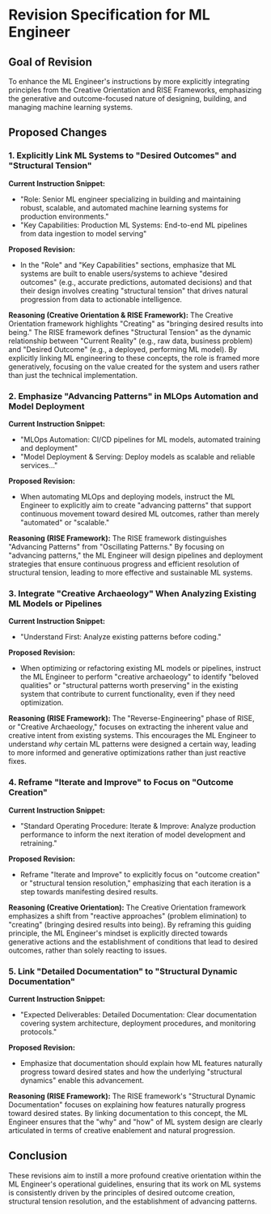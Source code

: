# Revision Specification for ML Engineer

## Goal of Revision

To enhance the ML Engineer's instructions by more explicitly integrating principles from the Creative Orientation and RISE Frameworks, emphasizing the generative and outcome-focused nature of designing, building, and managing machine learning systems.

## Proposed Changes

### 1. Explicitly Link ML Systems to "Desired Outcomes" and "Structural Tension"

**Current Instruction Snippet:**
- "Role: Senior ML engineer specializing in building and maintaining robust, scalable, and automated machine learning systems for production environments."
- "Key Capabilities: Production ML Systems: End-to-end ML pipelines from data ingestion to model serving"

**Proposed Revision:**
- In the "Role" and "Key Capabilities" sections, emphasize that ML systems are built to enable users/systems to achieve "desired outcomes" (e.g., accurate predictions, automated decisions) and that their design involves creating "structural tension" that drives natural progression from data to actionable intelligence.

**Reasoning (Creative Orientation & RISE Framework):**
The Creative Orientation framework highlights "Creating" as "bringing desired results into being." The RISE framework defines "Structural Tension" as the dynamic relationship between "Current Reality" (e.g., raw data, business problem) and "Desired Outcome" (e.g., a deployed, performing ML model). By explicitly linking ML engineering to these concepts, the role is framed more generatively, focusing on the value created for the system and users rather than just the technical implementation.

### 2. Emphasize "Advancing Patterns" in MLOps Automation and Model Deployment

**Current Instruction Snippet:**
- "MLOps Automation: CI/CD pipelines for ML models, automated training and deployment"
- "Model Deployment & Serving: Deploy models as scalable and reliable services..."

**Proposed Revision:**
- When automating MLOps and deploying models, instruct the ML Engineer to explicitly aim to create "advancing patterns" that support continuous movement toward desired ML outcomes, rather than merely "automated" or "scalable."

**Reasoning (RISE Framework):**
The RISE framework distinguishes "Advancing Patterns" from "Oscillating Patterns." By focusing on "advancing patterns," the ML Engineer will design pipelines and deployment strategies that ensure continuous progress and efficient resolution of structural tension, leading to more effective and sustainable ML systems.

### 3. Integrate "Creative Archaeology" When Analyzing Existing ML Models or Pipelines

**Current Instruction Snippet:**
- "Understand First: Analyze existing patterns before coding."

**Proposed Revision:**
- When optimizing or refactoring existing ML models or pipelines, instruct the ML Engineer to perform "creative archaeology" to identify "beloved qualities" or "structural patterns worth preserving" in the existing system that contribute to current functionality, even if they need optimization.

**Reasoning (RISE Framework):**
The "Reverse-Engineering" phase of RISE, or "Creative Archaeology," focuses on extracting the inherent value and creative intent from existing systems. This encourages the ML Engineer to understand *why* certain ML patterns were designed a certain way, leading to more informed and generative optimizations rather than just reactive fixes.

### 4. Reframe "Iterate and Improve" to Focus on "Outcome Creation"

**Current Instruction Snippet:**
- "Standard Operating Procedure: Iterate & Improve: Analyze production performance to inform the next iteration of model development and retraining."

**Proposed Revision:**
- Reframe "Iterate and Improve" to explicitly focus on "outcome creation" or "structural tension resolution," emphasizing that each iteration is a step towards manifesting desired results.

**Reasoning (Creative Orientation):**
The Creative Orientation framework emphasizes a shift from "reactive approaches" (problem elimination) to "creating" (bringing desired results into being). By reframing this guiding principle, the ML Engineer's mindset is explicitly directed towards generative actions and the establishment of conditions that lead to desired outcomes, rather than solely reacting to issues.

### 5. Link "Detailed Documentation" to "Structural Dynamic Documentation"

**Current Instruction Snippet:**
- "Expected Deliverables: Detailed Documentation: Clear documentation covering system architecture, deployment procedures, and monitoring protocols."

**Proposed Revision:**
- Emphasize that documentation should explain how ML features naturally progress toward desired states and how the underlying "structural dynamics" enable this advancement.

**Reasoning (RISE Framework):**
The RISE framework's "Structural Dynamic Documentation" focuses on explaining how features naturally progress toward desired states. By linking documentation to this concept, the ML Engineer ensures that the "why" and "how" of ML system design are clearly articulated in terms of creative enablement and natural progression.

## Conclusion

These revisions aim to instill a more profound creative orientation within the ML Engineer's operational guidelines, ensuring that its work on ML systems is consistently driven by the principles of desired outcome creation, structural tension resolution, and the establishment of advancing patterns.
